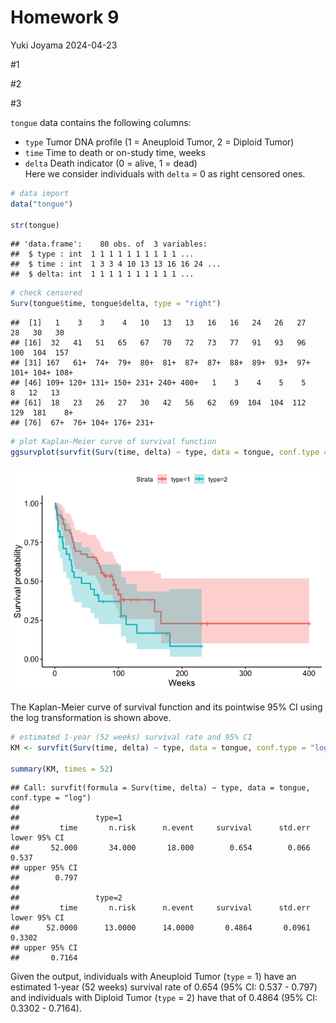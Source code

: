 Homework 9
================
Yuki Joyama
2024-04-23

\#1

\#2

\#3

`tongue` data contains the following columns:  
- `type` Tumor DNA profile (1 = Aneuploid Tumor, 2 = Diploid Tumor)  
- `time` Time to death or on-study time, weeks  
- `delta` Death indicator (0 = alive, 1 = dead)  
Here we consider individuals with `delta` = 0 as right censored ones.

``` r
# data import
data("tongue")

str(tongue)
```

    ## 'data.frame':    80 obs. of  3 variables:
    ##  $ type : int  1 1 1 1 1 1 1 1 1 1 ...
    ##  $ time : int  1 3 3 4 10 13 13 16 16 24 ...
    ##  $ delta: int  1 1 1 1 1 1 1 1 1 1 ...

``` r
# check censored 
Surv(tongue$time, tongue$delta, type = "right")
```

    ##  [1]   1    3    3    4   10   13   13   16   16   24   26   27   28   30   30 
    ## [16]  32   41   51   65   67   70   72   73   77   91   93   96  100  104  157 
    ## [31] 167   61+  74+  79+  80+  81+  87+  87+  88+  89+  93+  97+ 101+ 104+ 108+
    ## [46] 109+ 120+ 131+ 150+ 231+ 240+ 400+   1    3    4    5    5    8   12   13 
    ## [61]  18   23   26   27   30   42   56   62   69  104  104  112  129  181    8+
    ## [76]  67+  76+ 104+ 176+ 231+

``` r
# plot Kaplan-Meier curve of survival function 
ggsurvplot(survfit(Surv(time, delta) ~ type, data = tongue, conf.type = "log"), conf.int = TRUE, xlab = "Weeks") # CI using the log transformation
```

![](p8131_hw9_files/figure-gfm/unnamed-chunk-3-1.png)<!-- -->

The Kaplan-Meier curve of survival function and its pointwise 95% CI
using the log transformation is shown above.

``` r
# estimated 1-year (52 weeks) survival rate and 95% CI
KM <- survfit(Surv(time, delta) ~ type, data = tongue, conf.type = "log")

summary(KM, times = 52)
```

    ## Call: survfit(formula = Surv(time, delta) ~ type, data = tongue, conf.type = "log")
    ## 
    ##                 type=1 
    ##         time       n.risk      n.event     survival      std.err lower 95% CI 
    ##       52.000       34.000       18.000        0.654        0.066        0.537 
    ## upper 95% CI 
    ##        0.797 
    ## 
    ##                 type=2 
    ##         time       n.risk      n.event     survival      std.err lower 95% CI 
    ##      52.0000      13.0000      14.0000       0.4864       0.0961       0.3302 
    ## upper 95% CI 
    ##       0.7164

Given the output, individuals with Aneuploid Tumor (`type` = 1) have an
estimated 1-year (52 weeks) survival rate of 0.654 (95% CI: 0.537 -
0.797) and individuals with Diploid Tumor (`type` = 2) have that of
0.4864 (95% CI: 0.3302 - 0.7164).
